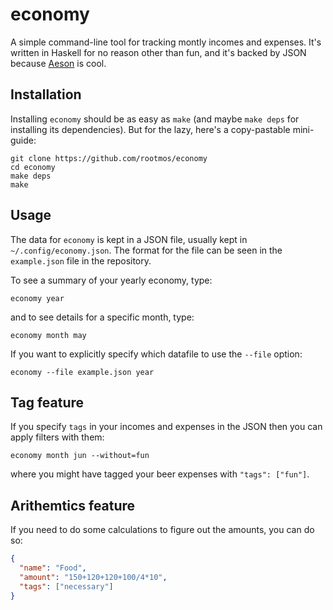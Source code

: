 economy
=======

A simple command-line tool for tracking montly incomes and expenses.
It's written in Haskell for no reason other than fun, and it's backed by JSON because [Aeson](https://github.com/bos/aeson) is cool.


Installation
------------
Installing `economy` should be as easy as `make` (and maybe `make deps` for installing its dependencies).
But for the lazy, here's a copy-pastable mini-guide:
```
git clone https://github.com/rootmos/economy
cd economy
make deps
make
```


Usage
-----
The data for `economy` is kept in a JSON file, usually kept in `~/.config/economy.json`.
The format for the file can be seen in the `example.json` file in the repository.

To see a summary of your yearly economy, type:
```
economy year
```
and to see details for a specific month, type:
```
economy month may
```

If you want to explicitly specify which datafile to use the `--file` option:
```
economy --file example.json year
```


Tag feature
---
If you specify `tags` in your incomes and expenses in the JSON then you can apply filters with them:
```
economy month jun --without=fun
```
where you might have tagged your beer expenses with `"tags": ["fun"]`.


Arithemtics feature
-------------------
If you need to do some calculations to figure out the amounts, you can do so:
```json
{
  "name": "Food",
  "amount": "150+120+120+100/4*10",
  "tags": ["necessary"]
}
```
